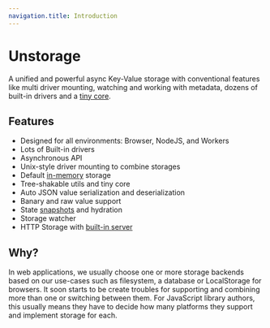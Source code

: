 ```yaml
---
navigation.title: Introduction
---
```


# Unstorage

A unified and powerful async Key-Value storage with conventional features like multi driver mounting, watching and working with metadata, dozens of built-in drivers and a [tiny core](https://bundlephobia.com/package/unstorage).

## Features

- Designed for all environments: Browser, NodeJS, and Workers
- Lots of Built-in drivers
- Asynchronous API
- Unix-style driver mounting to combine storages
- Default [in-memory](/drivers/memory) storage
- Tree-shakable utils and tiny core
- Auto JSON value serialization and deserialization
- Banary and raw value support
- State [snapshots](/utils#snapshots) and hydration
- Storage watcher
- HTTP Storage with [built-in server](/server)

## Why?

In web applications, we usually choose one or more storage backends based on our use-cases such as filesystem, a database or LocalStorage for browsers. It soon starts to be create troubles for supporting and combining more than one or switching between them. For JavaScript library authors, this usually means they have to decide how many platforms they support and implement storage for each.
